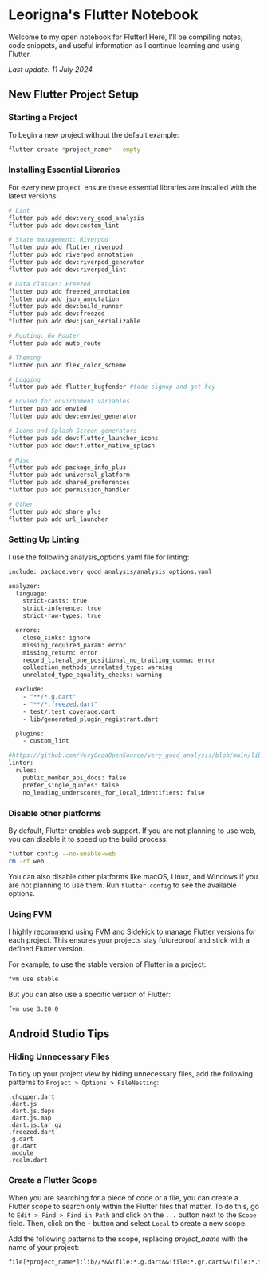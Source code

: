 # Leorigna's Flutter Notebook

Welcome to my open notebook for Flutter! Here, I'll be compiling notes, code snippets, and useful information as I continue learning and using Flutter.

*Last update: 11 July 2024*

## New Flutter Project Setup

### Starting a Project

To begin a new project without the default example:

```bash
flutter create *project_name* --empty
```

### Installing Essential Libraries

For every new project, ensure these essential libraries are installed with the latest versions:

```bash
# Lint
flutter pub add dev:very_good_analysis
flutter pub add dev:custom_lint

# State management: Riverpod
flutter pub add flutter_riverpod
flutter pub add riverpod_annotation
flutter pub add dev:riverpod_generator
flutter pub add dev:riverpod_lint

# Data classes: Freezed
flutter pub add freezed_annotation
flutter pub add json_annotation
flutter pub add dev:build_runner
flutter pub add dev:freezed
flutter pub add dev:json_serializable

# Routing: Go Router
flutter pub add auto_route

# Theming
flutter pub add flex_color_scheme

# Logging 
flutter pub add flutter_bugfender #todo signup and get key

# Envied for environment variables
flutter pub add envied
flutter pub add dev:envied_generator

# Icons and Splash Screen generators
flutter pub add dev:flutter_launcher_icons
flutter pub add dev:flutter_native_splash

# Misc
flutter pub add package_info_plus
flutter pub add universal_platform
flutter pub add shared_preferences
flutter pub add permission_handler

# Other
flutter pub add share_plus
flutter pub add url_launcher
```

### Setting Up Linting
I use the following analysis_options.yaml file for linting:

```bash
include: package:very_good_analysis/analysis_options.yaml

analyzer:
  language:
    strict-casts: true
    strict-inference: true
    strict-raw-types: true

  errors:
    close_sinks: ignore
    missing_required_param: error
    missing_return: error
    record_literal_one_positional_no_trailing_comma: error
    collection_methods_unrelated_type: warning
    unrelated_type_equality_checks: warning

  exclude:
    - "**/*.g.dart"
    - "**/*.freezed.dart"
    - test/.test_coverage.dart
    - lib/generated_plugin_registrant.dart

  plugins:
    - custom_lint

#https://github.com/VeryGoodOpenSource/very_good_analysis/blob/main/lib/analysis_options.5.1.0.yaml
linter:
  rules:
    public_member_api_docs: false
    prefer_single_quotes: false
    no_leading_underscores_for_local_identifiers: false
```

### Disable other platforms

By default, Flutter enables web support. If you are not planning to use web, you can disable it to speed up the build process:
```bash
flutter config --no-enable-web
rm -rf web
```

You can also disable other platforms like macOS, Linux, and Windows if you are not planning to use them.
Run `flutter config` to see the available options.

### Using FVM

I highly recommend using [FVM](https://fvm.app/) and [Sidekick](https://github.com/fluttertools/sidekick) to manage Flutter versions for each project. This ensures your projects stay futureproof and stick with a defined Flutter version.

For example, to use the stable version of Flutter in a project:
```bash
fvm use stable
```

But you can also use a specific version of Flutter:
```bash
fvm use 3.20.0
```

## Android Studio Tips

### Hiding Unnecessary Files

To tidy up your project view by hiding unnecessary files, add the following patterns to `Project > Options > FileNesting`:

```
.chopper.dart
.dart.js
.dart.js.deps
.dart.js.map
.dart.js.tar.gz
.freezed.dart
.g.dart
.gr.dart
.module
.realm.dart
```

### Create a Flutter Scope
When you are searching for a piece of code or a file, you can create a Flutter scope to search only within the Flutter files that matter. To do this, go to `Edit > Find > Find in Path` and click on the `...` button next to the `Scope` field. Then, click on the `+` button and select `Local` to create a new scope. 

Add the following patterns to the scope, replacing *project_name* with the name of your project:

```
file[*project_name*]:lib//*&&!file:*.g.dart&&!file:*.gr.dart&&!file:*.freezed.dart 
```